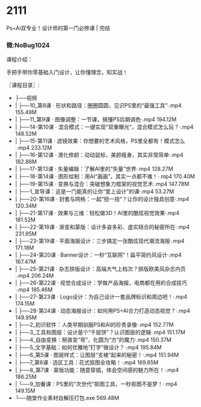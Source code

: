 # 2111
Ps+Ai双专业！设计师的第一门必修课 | 完结
### 微:NoBug1024 


课程介绍：

手把手带你零基础入门设计，让你懂理念，知实战！

〖课程目录〗:

- ├──视频  
- |   ├──10_第8课 · 形状和路径：圈圈圆圆，见识PS里的“最强工具”·.mp4  155.49M
- |   ├──11_第9课 · 图像调整：一节课，搞懂PS后期调色·.mp4  194.12M
- |   ├──14-第10课 · 混合模式：一键实现“双重曝光”，混合模式怎么玩？·.mp4  148.52M
- |   ├──15-第11课 · 滤镜效果：你想要的艺术风格，PS里全都有！模式怎么·.mp4  233.12M
- |   ├──16-第12课 · 液化修颜：动动鼠标，美颜瘦身，其实非常简单·.mp4  182.88M
- |   ├──17-第13课 · 矢量编辑：了解AI里的“矢量”世界·.mp4  128.27M
- |   ├──18-第14课 · 图形绘制：用AI“画画”，其实一点都不难！·.mp4  170.40M
- |   ├──19-第15课 · 变换与混合：突破想象力框架的视觉艺术·.mp4  147.78M
- |   ├──1_宣导课：这是一门能真的让你“爱上设计”的课·.mp4  53.27M
- |   ├──20-第16课 · 封套与网格：一起“扭一扭”？让你的设计独具创意·.mp4  120.34M
- |   ├──21-第17课 · 效果与三维：轻松做3D！AI里的酷炫视觉效果·.mp4  181.52M
- |   ├──22-第18课 · 渐变和蒙版：设计多姿多彩、虚实结合的秘密所在·.mp4  231.95M
- |   ├──23-第19课 · 平面海报设计：三步搞定一张酷炫现代潮流海报·.mp4  171.18M
- |   ├──24-第20课 · Banner设计：一秒“互联网”！扁平简约风设计·.mp4  167.47M
- |   ├──25-第21课 · 杂志排版设计：高端大气上档次？排版欧美风杂志内页·.mp4  206.24M
- |   ├──26-第22课 · 视觉合成设计：学做产品海报，电商都在用的合成技巧·.mp4  185.46M
- |   ├──27-第23课 · Logo设计：为自己设计一套品牌标识和周边吧！·.mp4  174.15M
- |   ├──28-第24课 · 动态海报设计：如何用PS+AI合力打造动态视觉？·.mp4  149.95M
- |   ├──2_初识软件：人类早期驯服PS和AI的珍贵录像·.mp4  152.77M
- |   ├──3_工具和图层：设计是个“千层饼”？认识图层的逻辑·.mp4  151.17M
- |   ├──4_自由变换：掰直变“弯”，化圆为“方”的魔力·.mp4  150.37M
- |   ├──5_文字基础：如何优雅地“打字”做设计？·.mp4  195.84M
- |   ├──6_第5课 · 图层样式：让图层“支棱”起来的秘密！·.mp4  151.94M
- |   ├──7_第6课 · 选区工具：花式抠图全攻略！·.mp4  169.65M
- |   ├──8_第7课 · 蒙版功能：随意穿插，体会空间感的魅力所在！·.mp4  186.25M
- |   └──9_加餐课：PS里的“次世代”抠图工具，一秒抠图不是梦！·.mp4  149.15M
- └──随堂作业素材自解压打包.exe  569.48M


